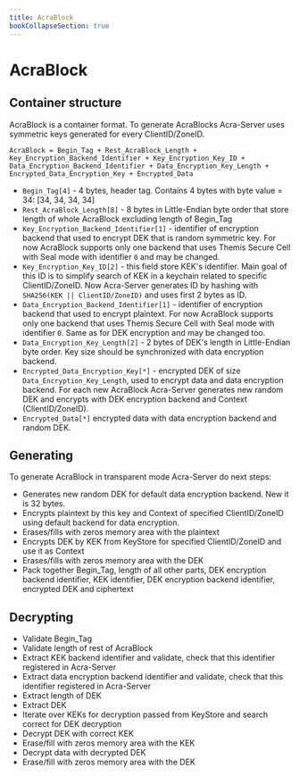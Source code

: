 ```yaml
---
title: AcraBlock
bookCollapseSection: true
---
```


# AcraBlock

## Container structure

AcraBlock is a container format. To generate AcraBlocks Acra-Server uses symmetric keys generated for every ClientID/ZoneID.

`AcraBlock = Begin_Tag + Rest_AcraBlock_Length + Key_Encryption_Backend_Identifier + Key_Encryption_Key_ID + Data_Encryption_Backend_Identifier + Data_Encryption_Key_Length + Encrypted_Data_Encryption_Key + Encrypted_Data`
* `Begin_Tag[4]` - 4 bytes, header tag. Contains 4 bytes with byte value = 34: [34, 34, 34, 34]
* `Rest_AcraBlock_Length[8]` - 8 bytes in Little-Endian byte order that store length of whole AcraBlock excluding length of Begin_Tag
* `Key_Encryption_Backend_Identifier[1]` - identifier of encryption backend that used to encrypt DEK that is random symmetric key. For now AcraBlock supports only one backend that uses Themis Secure Cell with Seal mode with identifier `0` and may be changed.
* `Key_Encryption_Key_ID[2]` - this field store KEK's identifier. Main goal of this ID is to simplify search of KEK in a keychain related to specific ClientID/ZoneID. Now Acra-Server generates ID by hashing with `SHA256(KEK || ClientID/ZoneID)` and uses first 2 bytes as ID.
* `Data_Encryption_Backend_Identifier[1]` - identifier of encryption backend that used to encrypt plaintext. For now AcraBlock supports only one backend that uses Themis Secure Cell with Seal mode with identifier `0`. Same as for DEK encryption and may be changed too.
* `Data_Encryption_Key_Length[2]` - 2 bytes of DEK's length in Little-Endian byte order. Key size should be synchronized with data encryption backend.
* `Encrypted_Data_Encryption_Key[*]` - encrypted DEK of size `Data_Encryption_Key_Length`, used to encrypt data and data encryption backend. For each new AcraBlock Acra-Server generates new random DEK and encrypts with DEK encryption backend and Context (ClientID/ZoneID).
* `Encrypted_Data[*]` encrypted data with data encryption backend and random DEK.

## Generating

To generate AcraBlock in transparent mode Acra-Server do next steps:
* Generates new random DEK for default data encryption backend. New it is 32 bytes.
* Encrypts plaintext by this key and Context of specified ClientID/ZoneID using default backend for data encryption.
* Erases/fills with zeros memory area with the plaintext
* Encrypts DEK by KEK from KeyStore for specified ClientID/ZoneID and use it as Context
* Erases/fills with zeros memory area with the DEK
* Pack together Begin_Tag, length of all other parts, DEK encryption backend identifier, KEK identifier, DEK encryption backend identifier, encrypted DEK and ciphertext

## Decrypting

* Validate Begin_Tag
* Validate length of rest of AcraBlock
* Extract KEK backend identifier and validate, check that this identifier registered in Acra-Server
* Extract data encryption backend identifier and validate, check that this identifier registered in Acra-Server
* Extract length of DEK
* Extract DEK
* Iterate over KEKs for decryption passed from KeyStore and search correct for DEK decryption
* Decrypt DEK with correct KEK
* Erase/fill with zeros memory area with the KEK
* Decrypt data with decrypted DEK
* Erase/fill with zeros memory area with the DEK
